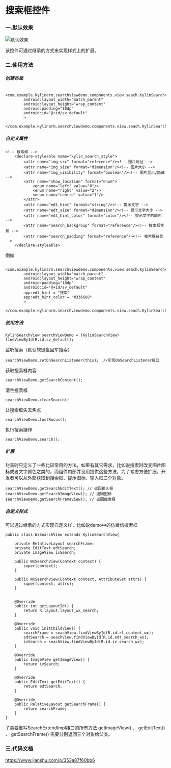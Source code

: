 # 搜索框控件

### 一.默认效果
![默认效果](http://upload-images.jianshu.io/upload_images/3537898-f350606a19941da0.png?imageMogr2/auto-orient/strip%7CimageView2/2/w/1240)

该控件可通过继承的方式来实现样式上的扩展。

### 二.使用方法

##### 创建布局

```
    <com.example.kylinarm.searchviewdemo.components.view.seach.KylinSearchView
        android:layout_width="match_parent"
        android:layout_height="wrap_content"
        android:padding="10dp"
        android:id="@+id/sv_default"
        >
    </com.example.kylinarm.searchviewdemo.components.view.seach.KylinSearchView>
```

##### 自定义属性

```
<!-- 搜索框 -->
    <declare-styleable name="kylin_search_style">
        <attr name="img_src" format="reference"/><!-- 图片地址 -->
        <attr name="img_size" format="dimension"/><!-- 图片大小 -->
        <attr name="img_visibility" format="boolean"/><!-- 图片显示/隐藏 -->
        <attr name="show_location" format="enum">
            <enum name="left" value="0"/>
            <enum name="right" value="2"/>
            <enum name="centre" value="1"/>
        </attr>
        <attr name="edt_hint" format="string"/><!-- 提示文字 -->
        <attr name="edt_size" format="dimension"/><!-- 提示文字大小 -->
        <attr name="edt_hint_color" format="color"/><!-- 提示文字的颜色 -->
        <attr name="search_backgroup" format="reference"/><!-- 搜索框背景 -->
        <attr name="search_padding" format="reference"/><!-- 搜索框背景 -->
    </declare-styleable>
```

例如
```
    <com.example.kylinarm.searchviewdemo.components.view.seach.KylinSearchView
        android:layout_width="match_parent"
        android:layout_height="wrap_content"
        android:padding="10dp"
        android:id="@+id/sv_default"
        app:edt_hint = "搜索"
        app:edt_hint_color = "#336688"
        >
    </com.example.kylinarm.searchviewdemo.components.view.seach.KylinSearchView>
```

##### 使用方法

```
KylinSearchView searchViewDemo = (KylinSearchView) findViewById(R.id.sv_default);
```

监听搜索（默认软键盘回车搜索）
```
searchViewDemo.setOnSearchListener(this);  //实现OnSearchListener接口
```

获取搜索框内容
```
searchViewDemo.getSearchContent();
```

清空搜索框
```
searchViewDemo.clearSearch()
```

让搜索框失去焦点
```
searchViewDemo.lostRocus();
```

执行搜索操作
```
searchViewDemo.search();
```

##### 扩展
封装时只定义了一些比较常用的方法，如果有其它需求，比如说搜索时改变图片图标或者文字颜色之类的，而组件内部并没用提供这些方法，为了考虑方便扩展，开发者可以从外部获取到搜索框、提示图标、输入框三个对象。
```
searchViewDemo.getSearchEditText(); // 返回输入框
searchViewDemo.getSearchImageView(); // 返回图标
searchViewDemo.getSearchFrameView(); // 返回搜索框
```

##### 自定义样式
可以通过继承的方式实现自定义样，比如说demo中的仿微信搜索框
```
public class WxSearchView extends KylinSearchView{

    private RelativeLayout searchFrame;
    private EditText edtSearch;
    private ImageView ivSearch;

    public WxSearchView(Context context) {
        super(context);
    }

    public WxSearchView(Context context, AttributeSet attrs) {
        super(context, attrs);
    }


    @Override
    public int getLayoutId() {
        return R.layout.layout_wx_search;
    }

    @Override
    public void initChildView() {
        searchFrame = seachView.findViewById(R.id.rl_content_wx);
        edtSearch = seachView.findViewById(R.id.edt_search_wx);
        ivSearch = seachView.findViewById(R.id.iv_search_wx);
    }

    @Override
    public ImageView getImageView() {
        return ivSearch;
    }

    @Override
    public EditText getEditText() {
        return edtSearch;
    }

    @Override
    public RelativeLayout getSearchFrame() {
        return searchFrame;
    }
}
```

子类要重写SearchExtendImpl接口的所有方法
getImageView() 、 getEditText() 、 getSearchFrame() 需要分别返回三个对象给父类。

### 三.代码文档

https://www.jianshu.com/p/353a87f60bb6



